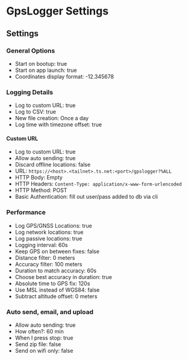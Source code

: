 GpsLogger Settings
===
## Settings
### General Options
- Start on bootup: true
- Start on app launch: true
- Coordinates display format: -12.345678
### Logging Details
- Log to custom URL: true
- Log to CSV: true
- New file creation: Once a day
- Log time with timezone offset: true
#### Custom URL
- Log to custom URL: true
- Allow auto sending: true
- Discard offline locations: false
- URL: `https://<host>.<tailnet>.ts.net:<port>/gpslogger?%ALL`
- HTTP Body: Empty
- HTTP Headers: `Content-Type: application/x-www-form-urlencoded`
- HTTP Method: POST
- Basic Authentication: fill out user/pass added to db via cli
### Performance
- Log GPS/GNSS Locations: true
- Log network locations: true
- Log passive locations: true
- Logging interval: 60s
- Keep GPS on between fixes: false
- Distance filter: 0 meters
- Accuracy filter: 100 meters
- Duration to match accuracy: 60s
- Choose best accuracy in duration: true
- Absolute time to GPS fix: 120s 
- Use MSL instead of WGS84: false
- Subtract altitude offset: 0 meters
### Auto send, email, and upload
- Allow auto sending: true
- How often?: 60 min
- When I press stop: true
- Send zip file: false
- Send on wifi only: false

